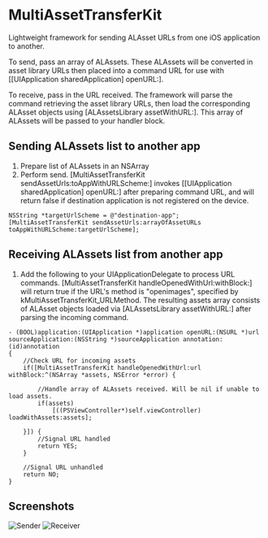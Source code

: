 MultiAssetTransferKit
=====================

Lightweight framework for sending ALAsset URLs from one iOS application to another.

To send, pass an array of ALAssets. These ALAssets will be converted in asset library URLs then placed into a command URL for use with [[UIApplication sharedApplication] openURL:].

To receive, pass in the URL received. The framework will parse the command retrieving the asset library URLs, then load the corresponding ALAsset objects using [ALAssetsLibrary assetWithURL:]. This array of ALAssets will be passed to your handler block.

Sending ALAssets list to another app
-----------------------

1. Prepare list of ALAssets in an NSArray
2. Perform send. [MultiAssetTransferKit sendAssetUrls:toAppWithURLScheme:] invokes [[UIApplication sharedApplication] openURL:] after preparing command URL, and will return false if destination application is not registered on the device.

```
NSString *targetUrlScheme = @"destination-app";
[MultiAssetTransferKit sendAssetUrls:arrayOfAssetURLs toAppWithURLScheme:targetUrlScheme];
```



Receiving ALAssets list from another app
-----------------------
1. Add the following to your UIApplicationDelegate to process URL commands. [MultiAssetTransferKit handleOpenedWithUrl:withBlock:] will return true if the URL's method is "openimages", specified by kMultiAssetTransferKit_URLMethod. The resulting assets array consists of ALAsset objects loaded via [ALAssetsLibrary assetWithURL:] after parsing the incoming command.

```
- (BOOL)application:(UIApplication *)application openURL:(NSURL *)url sourceApplication:(NSString *)sourceApplication annotation:(id)annotation
{
    //Check URL for incoming assets
    if([MultiAssetTransferKit handleOpenedWithUrl:url withBlock:^(NSArray *assets, NSError *error) {
    
        //Handle array of ALAssets received. Will be nil if unable to load assets.
        if(assets)
            [((PSViewController*)self.viewController) loadWithAssets:assets];
    
    }]) {
        //Signal URL handled
        return YES;
    }
    
    //Signal URL unhandled
    return NO;
}
```

Screenshots
-----------------------
![Sender](https://raw.github.com/JBLatenight/MultiAssetTransferKit/master/SenderScreenshot.png)
![Receiver](https://raw.github.com/JBLatenight/MultiAssetTransferKit/master/ReceivererScreenshot.png)


